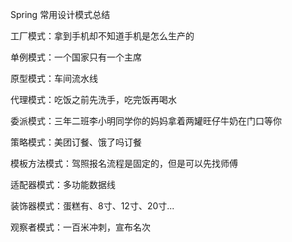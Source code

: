 Spring 常用设计模式总结

工厂模式：拿到手机却不知道手机是怎么生产的

单例模式：一个国家只有一个主席

原型模式：车间流水线

代理模式：吃饭之前先洗手，吃完饭再喝水

委派模式：三年二班李小明同学你的妈妈拿着两罐旺仔牛奶在门口等你

策略模式：美团订餐、饿了吗订餐

模板方法模式：驾照报名流程是固定的，但是可以先找师傅

适配器模式：多功能数据线

装饰器模式：蛋糕有、8寸、12寸、20寸...

观察者模式：一百米冲刺，宣布名次
